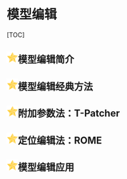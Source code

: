 # 模型编辑

[TOC]

## <img src="../figure/star.svg" width="25" height="25" />模型编辑简介



## <img src="../figure/star.svg" width="25" height="25" />模型编辑经典方法



## <img src="../figure/star.svg" width="25" height="25" />附加参数法：T-Patcher



## <img src="../figure/star.svg" width="25" height="25" />定位编辑法：ROME



## <img src="../figure/star.svg" width="25" height="25" />模型编辑应用

